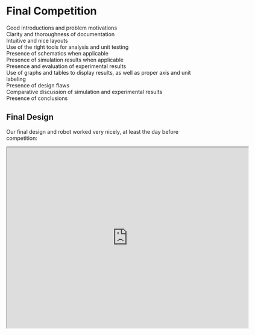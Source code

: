 # Final Competition

Good introductions and problem motivations  
Clarity and thoroughness of documentation  
Intuitive and nice layouts  
Use of the right tools for analysis and unit testing  
Presence of schematics when applicable  
Presence of simulation results when applicable  
Presence and evaluation of experimental results  
Use of graphs and tables to display results, as well as proper axis and unit labeling  
Presence of design flaws  
Comparative discussion of simulation and experimental results  
Presence of conclusions  

## Final Design
Our final design and robot worked very nicely, at least the day before competition:

<iframe src="https://drive.google.com/file/d/1Rs3jYRBsrQxttRoGFLB5iE3Q41FV31Ir/preview" width="640" height="480"></iframe>
